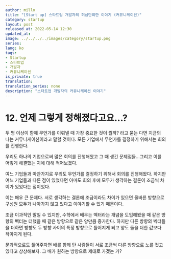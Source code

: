 ```yaml
---
author: millo
title: "[Start up] 스타트업 개발자의 허심탄회한 이야기 (커뮤니케이션)"
category: startup
layout: post
released_at: 2022-05-14 12:30
updated_at:
image: ../../../../images/category/startup.png
series:
lang: ko
tags:
- Startup
- 스타트업
- 개발자
- 커뮤니케이션
is_private: true
translation:
translation_series: none
description: "스타트업 개발자의 커뮤니케이션 이야기"
---
```


# 12. 언제 그렇게 정해졌다고요...?

두 명 이상이 함께 무언가를 이뤄낼 때 가장 중요한 것이 뭘까? 
라고 묻는 다면 지금의 나는 커뮤니케이션이라고 말할 것이다.
모든 기업에서 무언가를 결정하기 위해서는 회의를 진행한다.

우리도 하나의 기업으로써 많은 회의를 진행해왔고 그 때 생긴 문제점들...그리고 이를 어떻게 해결했는 지에 대해 적어보겠다.

여느 기업들과 마찬가지로 우리도 무언가를 결정하기 위해서 회의를 진행해왔다. 
하지만 여느 기업들과 다른 점이 있었다면 아마도 회의 후에 모두가 생각하는 결론이 조금씩 차이가 있었다는 점이었다.

이는 매우 큰 문제다. 서로 생각하는 결론에 조금이라도 차이가 있으면 올바른 방향으로 구성원 모두가 나아가지 않고 있다고 이야기할 수 있기 때문이다.

조금 이과적인 말일 수 있지만, 수학에서 배우는 벡터라는 개념을 도입해봤을 때 같은 방향의 벡터는 더했을 때 같은 방향으로 같은 양만큼 증가한다.
하지만 다른 방향의 벡터들을 더하면 방향도 두 방향 사이의 특정 방향으로 틀어지게 되고 양도 둘을 더한 값보다 작아지게 된다.

문과적으로도 풀어주자면 배를 함께 탄 사람들이 서로 조금씩 다른 방향으로 노를 젓고 있다고 상상해보자. 
그 배가 원하는 방향으로 제대로 가겠는 가?


